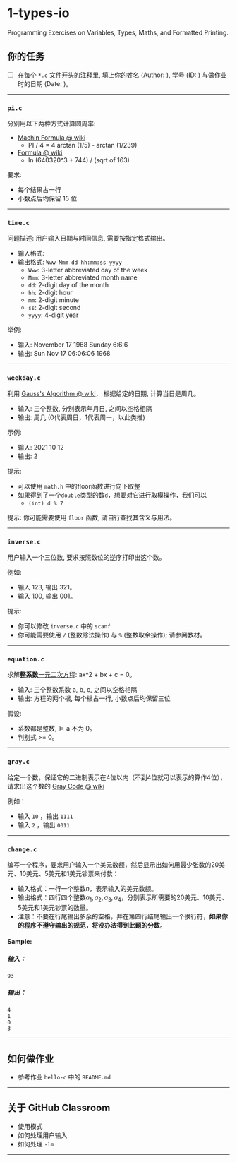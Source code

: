 # 1-types-io

Programming Exercises on Variables, Types, Maths, and Formatted Printing.

## 你的任务

- [ ] 在每个 `*.c` 文件开头的注释里, 填上你的姓名 (Author: ), 学号 (ID: ) 与做作业时的日期 (Date: )。

---

### `pi.c`

分别用以下两种方式计算圆周率:

- [Machin Formula @ wiki](https://en.wikipedia.org/wiki/Approximations_of_%CF%80#Machin-like_formula)
  - PI / 4 = 4 arctan (1/5) - arctan (1/239)
- [Formula @ wiki](https://en.wikipedia.org/wiki/Approximations_of_%CF%80#Miscellaneous_approximations)
  - ln (640320^3 + 744) / (sqrt of 163)

要求:

- 每个结果占一行
- 小数点后均保留 15 位

---

### `time.c`

问题描述: 用户输入日期与时间信息, 需要按指定格式输出。

- 输入格式:
- 输出格式: `Www Mmm dd hh:mm:ss yyyy`
  - `Www`: 3-letter abbreviated day of the week
  - `Mmm`: 3-letter abbreviated month name
  - `dd`: 2-digit day of the month
  - `hh`: 2-digit hour
  - `mm`: 2-digit minute
  - `ss`: 2-digit second
  - `yyyy`: 4-digit year

举例:

- 输入: November 17 1968 Sunday 6:6:6
- 输出: Sun Nov 17 06:06:06 1968

---

### `weekday.c`

利用 [Gauss's Algorithm @ wiki](https://en.wikipedia.org/wiki/Determination_of_the_day_of_the_week#Disparate_variation)，
根据给定的日期, 计算当日是周几。

- 输入: 三个整数, 分别表示年月日, 之间以空格相隔
- 输出: 周几 (0代表周日，1代表周一，以此类推)

示例:

- 输入: 2021 10 12
- 输出: 2

提示:

- 可以使用 `math.h` 中的floor函数进行向下取整
- 如果得到了一个`double`类型的数`d`，想要对它进行取模操作，我们可以
  - `(int) d % 7`

提示: 你可能需要使用 `floor` 函数, 请自行查找其含义与用法。

---

### `inverse.c`

用户输入一个三位数, 要求按照数位的逆序打印出这个数。

例如:

- 输入 123, 输出 321。
- 输入 100, 输出 001。

提示:

- 你可以修改 `inverse.c` 中的 `scanf`
- 你可能需要使用 `/` (整数除法操作) 与 `%` (整数取余操作); 请参阅教材。

---

### `equation.c`

求解**整系数**[一元二次方程](https://en.wikipedia.org/wiki/Quadratic_equation):
ax^2 + bx + c = 0。

- 输入: 三个整数系数 a, b, c, 之间以空格相隔
- 输出: 方程的两个根, 每个根占一行, 小数点后均保留三位

假设:

- 系数都是整数, 且 a 不为 0。
- 判别式 >= 0。

---

### `gray.c`
给定一个数，保证它的二进制表示在4位以内（不到4位就可以表示的算作4位），请求出这个数的 [Gray Code @ wiki](https://en.wikipedia.org/wiki/Gray_code)

例如：
- 输入 `10` ，输出 `1111`
- 输入 `2` ，输出 `0011`

---

### `change.c`

编写一个程序，要求用户输入一个美元数额，然后显示出如何用最少张数的20美元、10美元、5美元和1美元钞票来付款：

- 输入格式：一行一个整数$n$，表示输入的美元数额。
- 输出格式：四行四个整数$a_1, a_2, a_3, a_4$，分别表示所需要的20美元、10美元、5美元和1美元钞票的数量。
- 注意：不要在行尾输出多余的空格，并在第四行结尾输出一个换行符，**如果你的程序不遵守输出的规范，将没办法得到此题的分数**。

#### Sample:

##### 输入：
```plain
93
```
##### 输出：
```plain
4
1
0
3

```

---

## 如何做作业

- 参考作业 `hello-c` 中的 `README.md`

---

## 关于 GitHub Classroom

- 使用模式
- 如何处理用户输入
- 如何处理 `-lm`

---
